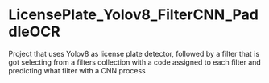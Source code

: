 # LicensePlate_Yolov8_FilterCNN_PaddleOCR
Project that uses Yolov8 as license plate detector, followed by a filter that is got selecting from a filters collection with a code assigned to each filter and predicting what filter with a CNN process
